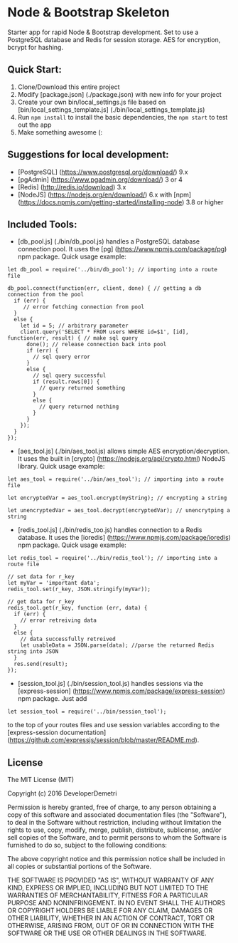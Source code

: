 # Node & Bootstrap Skeleton
Starter app for rapid Node & Bootstrap development.
Set to use a PostgreSQL database and Redis for session storage.
AES for encryption, bcrypt for hashing.

## Quick Start:
1. Clone/Download this entire project
2. Modify [package.json] (./package.json) with new info for your project
3. Create your own bin/local_settings.js file based on [bin/local_settings_template.js] (./bin/local_settings_template.js)
4. Run `npm install` to install the basic dependencies, the `npm start` to test out the app
5. Make something awesome (:

## Suggestions for local development:
* [PostgreSQL] (https://www.postgresql.org/download/) 9.x
* [pgAdmin] (https://www.pgadmin.org/download/) 3 or 4
* [Redis] (http://redis.io/download) 3.x
* [NodeJS] (https://nodejs.org/en/download/) 6.x with [npm] (https://docs.npmjs.com/getting-started/installing-node) 3.8 or higher

## Included Tools:
* [db_pool.js] (./bin/db_pool.js) handles a PostgreSQL database connection pool. It uses the [pg] (https://www.npmjs.com/package/pg) npm package. Quick usage example:
```
let db_pool = require('../bin/db_pool'); // importing into a route file

db_pool.connect(function(err, client, done) { // getting a db connection from the pool
  if (err) {
     // error fetching connection from pool
  }
  else {
    let id = 5; // arbitrary parameter
    client.query('SELECT * FROM users WHERE id=$1', [id], function(err, result) { // make sql query
      done(); // release connection back into pool
      if (err) {
        // sql query error
      }
      else {
        // sql query successful
        if (result.rows[0]) {
          // query returned something
        }
        else {
          // query returned nothing
        }
      }
    });
  }
});
```
* [aes_tool.js] (./bin/aes_tool.js) allows simple AES encryption/decryption. It uses the built in [crypto] (https://nodejs.org/api/crypto.html) NodeJS library. Quick usage example:
```
let aes_tool = require('../bin/aes_tool'); // importing into a route file

let encryptedVar = aes_tool.encrypt(myString); // encrypting a string

let unencryptedVar = aes_tool.decrypt(encryptedVar); // unencrytping a string
```
* [redis_tool.js] (./bin/redis_too.js) handles connection to a Redis database. It uses the [ioredis] (https://www.npmjs.com/package/ioredis) npm package. Quick usage example:
```
let redis_tool = require('../bin/redis_tool'); // importing into a route file

// set data for r_key
let myVar = 'important data';
redis_tool.set(r_key, JSON.stringify(myVar));

// get data for r_key
redis_tool.get(r_key, function (err, data) {
  if (err) {
    // error retreiving data
  }
  else {
    // data successfully retreived
    let usableData = JSON.parse(data); //parse the returned Redis string into JSON
  }
  res.send(result);
});
```
* [session_tool.js] (./bin/session_tool.js) handles sessions via the [express-session] (https://www.npmjs.com/package/express-session) npm package. Just add
```
let session_tool = require('../bin/session_tool');
```
to the top of your routes files and use session variables according to the [express-session documentation] (https://github.com/expressjs/session/blob/master/README.md).  

## License
The MIT License (MIT)

Copyright (c) 2016 DeveloperDemetri

Permission is hereby granted, free of charge, to any person obtaining a copy
of this software and associated documentation files (the "Software"), to deal
in the Software without restriction, including without limitation the rights
to use, copy, modify, merge, publish, distribute, sublicense, and/or sell
copies of the Software, and to permit persons to whom the Software is
furnished to do so, subject to the following conditions:

The above copyright notice and this permission notice shall be included in all
copies or substantial portions of the Software.

THE SOFTWARE IS PROVIDED "AS IS", WITHOUT WARRANTY OF ANY KIND, EXPRESS OR
IMPLIED, INCLUDING BUT NOT LIMITED TO THE WARRANTIES OF MERCHANTABILITY,
FITNESS FOR A PARTICULAR PURPOSE AND NONINFRINGEMENT. IN NO EVENT SHALL THE
AUTHORS OR COPYRIGHT HOLDERS BE LIABLE FOR ANY CLAIM, DAMAGES OR OTHER
LIABILITY, WHETHER IN AN ACTION OF CONTRACT, TORT OR OTHERWISE, ARISING FROM,
OUT OF OR IN CONNECTION WITH THE SOFTWARE OR THE USE OR OTHER DEALINGS IN THE
SOFTWARE.
